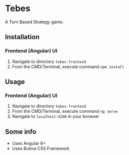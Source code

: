 # Tebes

A Turn Based Strategy game.

## Installation

### Frontend (Angular) UI
1. Navigate to directory `tebes-frontend`
2. From the CMD/Terminal, execute command `npm install`

## Usage

### Frontend (Angular) UI
1. Navigate to directory `tebes-frontend`
2. From the CMD/Terminal, execute command `ng serve`
3. Navigate to `localhost:4200` in your browser

## Some info

- Uses Angular 6+
- Uses Bulma CSS Framework
